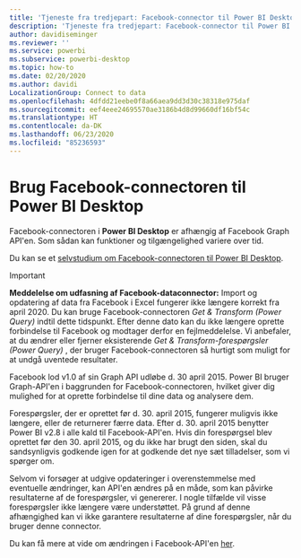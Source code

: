 ```yaml
---
title: 'Tjeneste fra tredjepart: Facebook-connector til Power BI Desktop'
description: 'Tjeneste fra tredjepart: Facebook-connector til Power BI Desktop'
author: davidiseminger
ms.reviewer: ''
ms.service: powerbi
ms.subservice: powerbi-desktop
ms.topic: how-to
ms.date: 02/20/2020
ms.author: davidi
LocalizationGroup: Connect to data
ms.openlocfilehash: 4dfdd21eebe0f8a66aea9dd3d30c38318e975daf
ms.sourcegitcommit: eef4eee24695570ae3186b4d8d99660df16bf54c
ms.translationtype: HT
ms.contentlocale: da-DK
ms.lasthandoff: 06/23/2020
ms.locfileid: "85236593"
---
```

# <a name="use-the-facebook-connector-for-power-bi-desktop"></a>Brug Facebook-connectoren til Power BI Desktop
Facebook-connectoren i **Power BI Desktop** er afhængig af Facebook Graph API'en. Som sådan kan funktioner og tilgængelighed variere over tid.

Du kan se et [selvstudium om Facebook-connectoren til Power BI Desktop](desktop-tutorial-facebook-analytics.md).

> [!IMPORTANT]
> **Meddelelse om udfasning af Facebook-dataconnector:** Import og opdatering af data fra Facebook i Excel fungerer ikke længere korrekt fra april 2020. Du kan bruge Facebook-connectoren *Get & Transform (Power Query)* indtil dette tidspunkt. Efter denne dato kan du ikke længere oprette forbindelse til Facebook og modtager derfor en fejlmeddelelse. Vi anbefaler, at du ændrer eller fjerner eksisterende *Get & Transform-forespørgsler (Power Query)* , der bruger Facebook-connectoren så hurtigt som muligt for at undgå uventede resultater.


Facebook lod v1.0 af sin Graph API udløbe d. 30 april 2015. Power BI bruger Graph-API'en i baggrunden for Facebook-connectoren, hvilket giver dig mulighed for at oprette forbindelse til dine data og analysere dem.

Forespørgsler, der er oprettet før d. 30. april 2015, fungerer muligvis ikke længere, eller de returnerer færre data. Efter d. 30. april 2015 benytter Power BI v2.8 i alle kald til Facebook-API'en. Hvis din forespørgsel blev oprettet før den 30. april 2015, og du ikke har brugt den siden, skal du sandsynligvis godkende igen for at godkende det nye sæt tilladelser, som vi spørger om.

Selvom vi forsøger at udgive opdateringer i overenstemmelse med eventuelle ændringer, kan API'en ændres på en måde, som kan påvirke resultaterne af de forespørgsler, vi genererer. I nogle tilfælde vil visse forespørgsler ikke længere være understøttet. På grund af denne afhængighed kan vi ikke garantere resultaterne af dine forespørgsler, når du bruger denne connector.

Du kan få mere at vide om ændringen i Facebook-API'en [her](https://developers.facebook.com/docs/apps/changelog#v2_0).

